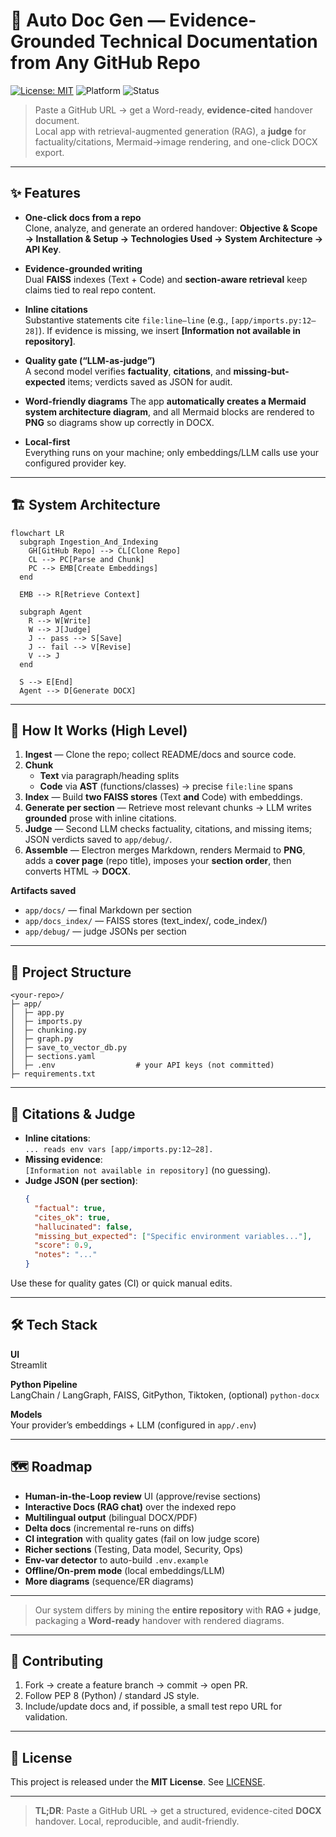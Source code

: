# 🧠 Auto Doc Gen — Evidence-Grounded Technical Documentation from Any GitHub Repo

[![License: MIT](https://img.shields.io/badge/License-MIT-green.svg)](LICENSE)
![Platform](https://img.shields.io/badge/platform-Windows%20%7C%20macOS%20%7C%20Linux-blue)
![Status](https://img.shields.io/badge/status-active-success)

> Paste a GitHub URL → get a Word-ready, **evidence-cited** handover document.  
> Local app with retrieval-augmented generation (RAG), a **judge** for factuality/citations, Mermaid→image rendering, and one-click DOCX export.

---

## ✨ Features

- **One-click docs from a repo**  
  Clone, analyze, and generate an ordered handover: **Objective & Scope → Installation & Setup → Technologies Used → System Architecture → API Key**.

- **Evidence-grounded writing**  
  Dual **FAISS** indexes (Text + Code) and **section-aware retrieval** keep claims tied to real repo content.

- **Inline citations**  
  Substantive statements cite `file:line–line` (e.g., `[app/imports.py:12–28]`). If evidence is missing, we insert **[Information not available in repository]**.

- **Quality gate (“LLM-as-judge”)**  
  A second model verifies **factuality**, **citations**, and **missing-but-expected** items; verdicts saved as JSON for audit.

- **Word-friendly diagrams**
  The app **automatically creates a Mermaid system architecture diagram**, and all Mermaid blocks are rendered to **PNG** so diagrams show up correctly in DOCX.

- **Local-first**  
  Everything runs on your machine; only embeddings/LLM calls use your configured provider key.

---

## 🏗️ System Architecture

```mermaid
flowchart LR
  subgraph Ingestion_And_Indexing
    GH[GitHub Repo] --> CL[Clone Repo]
    CL --> PC[Parse and Chunk]
    PC --> EMB[Create Embeddings]
  end

  EMB --> R[Retrieve Context]

  subgraph Agent
    R --> W[Write]
    W --> J[Judge]
    J -- pass --> S[Save]
    J -- fail --> V[Revise]
    V --> J
  end

  S --> E[End]
  Agent --> D[Generate DOCX]
```

---


## 🧩 How It Works (High Level)

1. **Ingest** — Clone the repo; collect README/docs and source code.
2. **Chunk**
   - **Text** via paragraph/heading splits
   - **Code** via **AST** (functions/classes) → precise `file:line` spans
3. **Index** — Build **two FAISS stores** (Text **and** Code) with embeddings.
4. **Generate per section** — Retrieve most relevant chunks → LLM writes **grounded** prose with inline citations.
5. **Judge** — Second LLM checks factuality, citations, and missing items; JSON verdicts saved to `app/debug/`.
6. **Assemble** — Electron merges Markdown, renders Mermaid to **PNG**, adds a **cover page** (repo title), imposes your **section order**, then converts HTML → **DOCX**.

**Artifacts saved**

- `app/docs/` — final Markdown per section
- `app/docs_index/` — FAISS stores (text_index/, code_index/)
- `app/debug/` — judge JSONs per section

---

## 📁 Project Structure

```
<your-repo>/
├─ app/
│  ├─ app.py
│  ├─ imports.py
│  ├─ chunking.py
│  ├─ graph.py
│  ├─ save_to_vector_db.py
│  ├─ sections.yaml
│  ├─ .env                  # your API keys (not committed)
├─ requirements.txt
```

---

## 🧷 Citations & Judge

- **Inline citations**:  
  `... reads env vars [app/imports.py:12–28].`
- **Missing evidence**:  
  `[Information not available in repository]` (no guessing).
- **Judge JSON (per section)**:
  ```json
  {
    "factual": true,
    "cites_ok": true,
    "hallucinated": false,
    "missing_but_expected": ["Specific environment variables..."],
    "score": 0.9,
    "notes": "..."
  }
  ```

Use these for quality gates (CI) or quick manual edits.

---



## 🛠 Tech Stack

**UI**  
Streamlit

**Python Pipeline**  
LangChain / LangGraph, FAISS, GitPython, Tiktoken, (optional) `python-docx`

**Models**  
Your provider’s embeddings + LLM (configured in `app/.env`)

---

## 🗺️ Roadmap

- **Human-in-the-Loop review** UI (approve/revise sections)
- **Interactive Docs (RAG chat)** over the indexed repo
- **Multilingual output** (bilingual DOCX/PDF)
- **Delta docs** (incremental re-runs on diffs)
- **CI integration** with quality gates (fail on low judge score)
- **Richer sections** (Testing, Data model, Security, Ops)
- **Env-var detector** to auto-build `.env.example`
- **Offline/On-prem mode** (local embeddings/LLM)
- **More diagrams** (sequence/ER diagrams)

---


> Our system differs by mining the **entire repository** with **RAG + judge**, packaging a **Word-ready** handover with rendered diagrams.

---

## 🤝 Contributing

1. Fork → create a feature branch → commit → open PR.
2. Follow PEP 8 (Python) / standard JS style.
3. Include/update docs and, if possible, a small test repo URL for validation.

---

## 📝 License

This project is released under the **MIT License**. See [LICENSE](LICENSE).

---

> **TL;DR**: Paste a GitHub URL → get a structured, evidence-cited **DOCX** handover. Local, reproducible, and audit-friendly.
